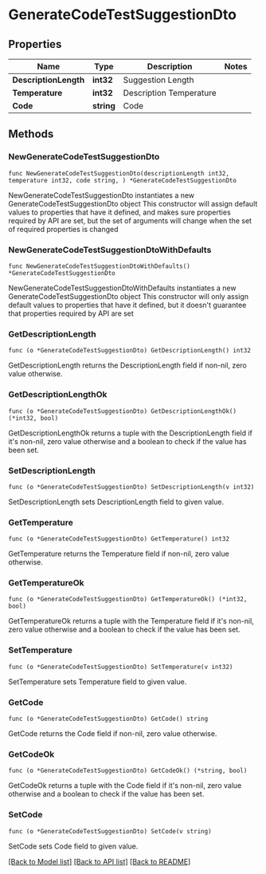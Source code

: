 # GenerateCodeTestSuggestionDto

## Properties

Name | Type | Description | Notes
------------ | ------------- | ------------- | -------------
**DescriptionLength** | **int32** | Suggestion Length | 
**Temperature** | **int32** | Description Temperature | 
**Code** | **string** | Code | 

## Methods

### NewGenerateCodeTestSuggestionDto

`func NewGenerateCodeTestSuggestionDto(descriptionLength int32, temperature int32, code string, ) *GenerateCodeTestSuggestionDto`

NewGenerateCodeTestSuggestionDto instantiates a new GenerateCodeTestSuggestionDto object
This constructor will assign default values to properties that have it defined,
and makes sure properties required by API are set, but the set of arguments
will change when the set of required properties is changed

### NewGenerateCodeTestSuggestionDtoWithDefaults

`func NewGenerateCodeTestSuggestionDtoWithDefaults() *GenerateCodeTestSuggestionDto`

NewGenerateCodeTestSuggestionDtoWithDefaults instantiates a new GenerateCodeTestSuggestionDto object
This constructor will only assign default values to properties that have it defined,
but it doesn't guarantee that properties required by API are set

### GetDescriptionLength

`func (o *GenerateCodeTestSuggestionDto) GetDescriptionLength() int32`

GetDescriptionLength returns the DescriptionLength field if non-nil, zero value otherwise.

### GetDescriptionLengthOk

`func (o *GenerateCodeTestSuggestionDto) GetDescriptionLengthOk() (*int32, bool)`

GetDescriptionLengthOk returns a tuple with the DescriptionLength field if it's non-nil, zero value otherwise
and a boolean to check if the value has been set.

### SetDescriptionLength

`func (o *GenerateCodeTestSuggestionDto) SetDescriptionLength(v int32)`

SetDescriptionLength sets DescriptionLength field to given value.


### GetTemperature

`func (o *GenerateCodeTestSuggestionDto) GetTemperature() int32`

GetTemperature returns the Temperature field if non-nil, zero value otherwise.

### GetTemperatureOk

`func (o *GenerateCodeTestSuggestionDto) GetTemperatureOk() (*int32, bool)`

GetTemperatureOk returns a tuple with the Temperature field if it's non-nil, zero value otherwise
and a boolean to check if the value has been set.

### SetTemperature

`func (o *GenerateCodeTestSuggestionDto) SetTemperature(v int32)`

SetTemperature sets Temperature field to given value.


### GetCode

`func (o *GenerateCodeTestSuggestionDto) GetCode() string`

GetCode returns the Code field if non-nil, zero value otherwise.

### GetCodeOk

`func (o *GenerateCodeTestSuggestionDto) GetCodeOk() (*string, bool)`

GetCodeOk returns a tuple with the Code field if it's non-nil, zero value otherwise
and a boolean to check if the value has been set.

### SetCode

`func (o *GenerateCodeTestSuggestionDto) SetCode(v string)`

SetCode sets Code field to given value.



[[Back to Model list]](../README.md#documentation-for-models) [[Back to API list]](../README.md#documentation-for-api-endpoints) [[Back to README]](../README.md)


